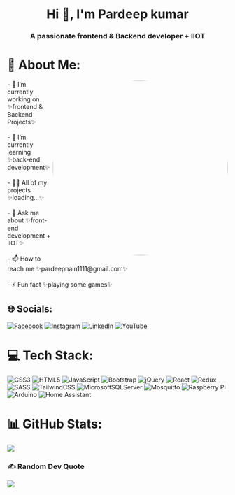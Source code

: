 <h1 align="center">Hi 👋, I'm Pardeep kumar</h1>
<h3 align="center">A passionate frontend & Backend developer + IIOT</h3>

# 💫 About Me:
<img style="border-radius: 50%;" align="right" alt="Coding" width="400" src="https://i.pinimg.com/originals/02/74/20/0274207612d515f49012c87803a9e631.gif">
- 🔭 I’m currently working on ✨frontend & Backend Projects✨<br><br>- 🌱 I’m currently learning ✨back-end development✨<br><br>- 👨‍💻 All of my projects ✨loading...✨ <br><br>- 💬 Ask me about ✨front-end development + IIOT✨<br><br>- 📫 How to reach me ✨pardeepnain1111@gmail.com✨<br><br>- ⚡ Fun fact ✨playing some games✨


## 🌐 Socials:
[![Facebook](https://img.shields.io/badge/Facebook-%231877F2.svg?logo=Facebook&logoColor=white)](https://facebook.com/profile.php?id=100066392553609) [![Instagram](https://img.shields.io/badge/Instagram-%23E4405F.svg?logo=Instagram&logoColor=white)](https://instagram.com/pardeep_labview) [![LinkedIn](https://img.shields.io/badge/LinkedIn-%230077B5.svg?logo=linkedin&logoColor=white)](https://linkedin.com/in/pardeepkumar1111) [![YouTube](https://img.shields.io/badge/YouTube-%23FF0000.svg?logo=YouTube&logoColor=white)](https://youtube.com/@PardeepLabVIEW) 

# 💻 Tech Stack:
![CSS3](https://img.shields.io/badge/css3-%231572B6.svg?style=flat&logo=css3&logoColor=white) ![HTML5](https://img.shields.io/badge/html5-%23E34F26.svg?style=flat&logo=html5&logoColor=white) ![JavaScript](https://img.shields.io/badge/javascript-%23323330.svg?style=flat&logo=javascript&logoColor=%23F7DF1E) ![Bootstrap](https://img.shields.io/badge/bootstrap-%238511FA.svg?style=flat&logo=bootstrap&logoColor=white) ![jQuery](https://img.shields.io/badge/jquery-%230769AD.svg?style=flat&logo=jquery&logoColor=white) ![React](https://img.shields.io/badge/react-%2320232a.svg?style=flat&logo=react&logoColor=%2361DAFB) ![Redux](https://img.shields.io/badge/redux-%23593d88.svg?style=flat&logo=redux&logoColor=white) ![SASS](https://img.shields.io/badge/SASS-hotpink.svg?style=flat&logo=SASS&logoColor=white) ![TailwindCSS](https://img.shields.io/badge/tailwindcss-%2338B2AC.svg?style=flat&logo=tailwind-css&logoColor=white) ![MicrosoftSQLServer](https://img.shields.io/badge/Microsoft%20SQL%20Server-CC2927?style=flat&logo=microsoft%20sql%20server&logoColor=white) ![Mosquitto](https://img.shields.io/badge/mosquitto-%233C5280.svg?style=flat&logo=eclipsemosquitto&logoColor=white) ![Raspberry Pi](https://img.shields.io/badge/-RaspberryPi-C51A4A?style=flat&logo=Raspberry-Pi) ![Arduino](https://img.shields.io/badge/-Arduino-00979D?style=flat&logo=Arduino&logoColor=white) ![Home Assistant](https://img.shields.io/badge/home%20assistant-%2341BDF5.svg?style=flat&logo=home-assistant&logoColor=white)
# 📊 GitHub Stats:
![](https://github-readme-stats.vercel.app/api/top-langs/?username=PardeepDeveloperIIOT&theme=blue-green&hide_border=false&include_all_commits=true&count_private=true&layout=compact)

### ✍️ Random Dev Quote
![](https://quotes-github-readme.vercel.app/api?type=horizontal&theme=merko)

<!-- Proudly created with GPRM ( https://gprm.itsvg.in ) -->
